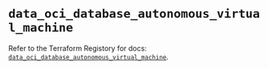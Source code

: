 # `data_oci_database_autonomous_virtual_machine`

Refer to the Terraform Registory for docs: [`data_oci_database_autonomous_virtual_machine`](https://registry.terraform.io/providers/oracle/oci/6.18.0/docs/data-sources/database_autonomous_virtual_machine).
